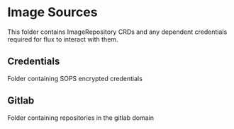 # Image Sources

This folder contains ImageRepository CRDs and any dependent credentials required for flux to interact with them.

## Credentials

Folder containing SOPS encrypted credentials

## Gitlab

Folder containing repositories in the gitlab domain
